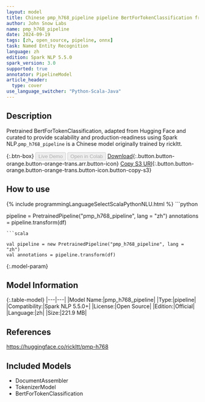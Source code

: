 ```yaml
---
layout: model
title: Chinese pmp_h768_pipeline pipeline BertForTokenClassification from rickltt
author: John Snow Labs
name: pmp_h768_pipeline
date: 2024-09-19
tags: [zh, open_source, pipeline, onnx]
task: Named Entity Recognition
language: zh
edition: Spark NLP 5.5.0
spark_version: 3.0
supported: true
annotator: PipelineModel
article_header:
  type: cover
use_language_switcher: "Python-Scala-Java"
---
```


## Description

Pretrained BertForTokenClassification, adapted from Hugging Face and curated to provide scalability and production-readiness using Spark NLP.`pmp_h768_pipeline` is a Chinese model originally trained by rickltt.

{:.btn-box}
<button class="button button-orange" disabled>Live Demo</button>
<button class="button button-orange" disabled>Open in Colab</button>
[Download](https://s3.amazonaws.com/auxdata.johnsnowlabs.com/public/models/pmp_h768_pipeline_zh_5.5.0_3.0_1726771440422.zip){:.button.button-orange.button-orange-trans.arr.button-icon}
[Copy S3 URI](s3://auxdata.johnsnowlabs.com/public/models/pmp_h768_pipeline_zh_5.5.0_3.0_1726771440422.zip){:.button.button-orange.button-orange-trans.button-icon.button-copy-s3}

## How to use



<div class="tabs-box" markdown="1">
{% include programmingLanguageSelectScalaPythonNLU.html %}
```python

pipeline = PretrainedPipeline("pmp_h768_pipeline", lang = "zh")
annotations =  pipeline.transform(df)   

```
```scala

val pipeline = new PretrainedPipeline("pmp_h768_pipeline", lang = "zh")
val annotations = pipeline.transform(df)

```
</div>

{:.model-param}
## Model Information

{:.table-model}
|---|---|
|Model Name:|pmp_h768_pipeline|
|Type:|pipeline|
|Compatibility:|Spark NLP 5.5.0+|
|License:|Open Source|
|Edition:|Official|
|Language:|zh|
|Size:|221.9 MB|

## References

https://huggingface.co/rickltt/pmp-h768

## Included Models

- DocumentAssembler
- TokenizerModel
- BertForTokenClassification